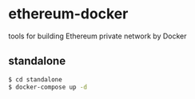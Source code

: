# ethereum-docker

tools for building Ethereum private network by Docker

## standalone

``` sh
$ cd standalone
$ docker-compose up -d
```
